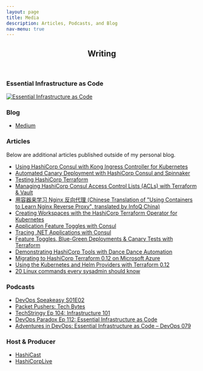 ```yaml
---
layout: page
title: Media
description: Articles, Podcasts, and Blog
nav-menu: true
---
```


<!-- Main -->
<div id="main" class="alt">
    <!-- One -->
    <section id="one">
        <div class="inner">
            <header class="major">
                <h1>Writing</h1>
            </header>
            <div class="row">
                <div class="inner">
                    <h3>Essential Infrastructure as Code</h3>
                    <a href="https://www.manning.com/books/essential-infrastructure-as-code?utm_source=wang888&utm_medium=affiliate&utm_campaign=book_wang_essential_5_14_21&a_aid=wang888&a_bid=b76312ac">
                    <img src="https://freecontent.manning.com/wp-content/uploads/DOTD_NewMEAP_Wang.png" alt="Essential Infrastructure as Code">
                    </a>
                </div>
            </div>
            <div class="row">
                <div class="inner">
                    <h3>Blog</h3>
                    <ul class="icons">
                        <li><a href="https://medium.com/@joatmon08" target="_blank" class="icon alt fa-medium"><span
                                    class="label">Medium</span></a></li>
                    </ul>
                </div>
            </div>
            <div class="row">
                <div class="inner">
                    <h3>Articles</h3>
                    <p>Below are additional articles published outside of my personal blog.</p>
                    <ul class="unordered">
                        <li><a href="https://www.hashicorp.com/blog/using-hashicorp-consul-with-kong-ingress-controller-for-kubernetes" target="_blank"><span
                                    class="label">Using HashiCorp Consul with Kong Ingress Controller for Kubernetes</span></a></li>
                        <li><a href="https://www.hashicorp.com/blog/automated-canary-deployment-with-hashicorp-consul-and-spinnaker" target="_blank"><span
                                    class="label">Automated Canary Deployment with HashiCorp Consul and Spinnaker</span></a></li>
                        <li><a href="https://www.hashicorp.com/blog/testing-hashicorp-terraform" target="_blank"><span
                                    class="label">Testing HashiCorp Terraform</span></a></li>
                        <li><a href="https://www.hashicorp.com/blog/managing-hashicorp-consul-access-control-lists-with-terraform-and-vault" target="_blank"><span
                                    class="label">Managing HashiCorp Consul Access Control Lists (ACLs) with Terraform & Vault</span></a></li>
                        <li><a href="https://www.infoq.cn/article/QMO4tQKKMspZZ6yG3WeI" target="_blank"><span
                                    class="label">用容器来学习 Nginx 反向代理 (Chinese Translation of "Using Containers to Learn
                                    Nginx Reverse Proxy", translated by InfoQ China)</span></a></li>
                        <li><a href="https://www.hashicorp.com/blog/creating-workspaces-with-the-hashicorp-terraform-operator-for-kubernetes/"
                                target="_blank"><span class="label">Creating Workspaces with the HashiCorp Terraform
                                    Operator for Kubernetes</span></a></li>
                        <li><a href="https://www.hashicorp.com/blog/application-feature-toggles-with-hashicorp-consul/"
                                target="_blank"><span class="label">Application Feature Toggles with Consul</span></a>
                        </li>
                        <li><a href="https://www.hashicorp.com/blog/tracing-dotnet-applications-with-consul-service-mesh"
                                target="_blank"><span class="label">Tracing .NET Applications with Consul</span></a>
                        </li>
                        <li><a href="https://www.hashicorp.com/blog/terraform-feature-toggles-blue-green-deployments-canary-test"
                                target="_blank"><span class="label">Feature Toggles, Blue-Green Deployments & Canary
                                    Tests with Terraform</span></a></li>
                        <li><a href="https://www.hashicorp.com/blog/demonstrating-hashicorp-tools-with-dance-dance-automation/"
                                target="_blank"><span class="label">Demonstrating HashiCorp Tools with Dance Dance
                                    Automation</span></a></li>
                        <li><a href="https://cloudblogs.microsoft.com/opensource/2019/06/25/how-to-migrate-to-hashicorp-terraform-0-12-microsoft-azure/"
                                target="_blank"><span class="label">Migrating to HashiCorp Terraform 0.12 on Microsoft
                                    Azure</span></a></li>
                        <li><a href="https://www.hashicorp.com/blog/using-the-kubernetes-and-helm-providers-with-terraform-0-12/"
                                target="_blank"><span class="label">Using the Kubernetes and Helm Providers with
                                    Terraform 0.12</span></a></li>
                        <li><a href="https://opensource.com/article/17/7/20-sysadmin-commands" target="_blank"><span
                                    class="label">20 Linux commands every sysadmin should know</span></a></li>
                    </ul>
                </div>
            </div>
            <div class="row">
                <div class="inner">
                    <h3>Podcasts</h3>
                    <ul class="unordered">
                        <li><a href="https://devopsspeakeasy.podbean.com/e/devops-speakeasy-podcast-s01e02-rosemary-wang-on-everything-hashicorp/" target="_blank"><span class="label">DevOps Speakeasy S01E02</span></a></li>
                        <li><a href="https://packetpushers.net/podcast/tech-bytes-using-hashicorps-terraform-cloud-for-collaboration-and-governance-sponsored/?doing_wp_cron=1596072923.6274049282073974609375" target="_blank"><span class="label">Packet Pushers: Tech Bytes</span></a></li>
                        <li><a href="https://techstringy.wordpress.com/2019/09/04/infrastructure-as-code-101-rosemary-wang-ep-104/" target="_blank"><span class="label">TechStringy Ep 104: Infrastructure 101</span></a></li>
                        <li><a href="https://www.devopsparadox.com/episodes/essential-infrastructure-as-code-112/" target="_blank"><span class="label">DevOps Paradox Ep 112: Essential Infrastructure as Code</span></a></li>
                        <li><a href="https://devchat.tv/adventures-in-devops/essential-infrastructure-as-code-devops-079/" target="_blank"><span class="label">Adventures in DevOps: Essential Infrastructure as Code – DevOps 079</span></a></li>
                    </ul>
                </div>
            </div>
            <div class="row">
                <div class="inner">
                    <h3>Host & Producer</h3>
                    <ul class="unordered">
                        <li><a href="https://soundcloud.com/hashicast" target="_blank"><span class="label">HashiCast</span></a></li>
                        <li><a href="https://www.twitch.tv/hashicorplive" target="_blank"><span class="label">HashiCorpLive</span></a></li>
                    </ul>
                </div>
            </div>
        </div>
    </section>
</div>
